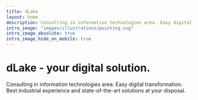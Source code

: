 ```yaml
---
title: dLake
layout: home
description: Consulting in information technologies area. Easy digital transformation. Best industrial experience and state-of-the-art solutions at your disposal.
intro_image: "images/illustrations/pointing.svg"
intro_image_absolute: true
intro_image_hide_on_mobile: true
---
```


# dLake - your digital solution.

Consulting in information technologies area. Easy digital transformation. Best industrial experience and state-of-the-art solutions at your disposal. 
